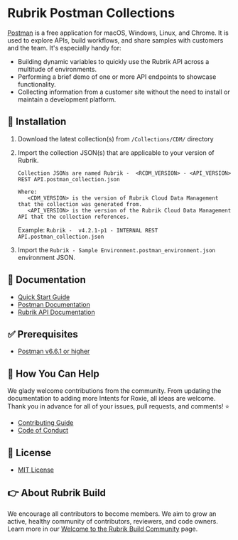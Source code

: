 # Rubrik Postman Collections

[Postman](https://www.getpostman.com/) is a free application for macOS, Windows, Linux, and Chrome. It is used to explore APIs, build workflows, and share samples with customers and the team. It's especially handy for:

* Building dynamic variables to quickly use the Rubrik API across a multitude of environments.
* Performing a brief demo of one or more API endpoints to showcase functionality.
* Collecting information from a customer site without the need to install or maintain a development platform.

## :hammer: Installation

1. Download the latest collection(s) from `/Collections/CDM/` directory

2. Import the collection JSON(s) that are applicable to your version of Rubrik.

   ```text
   Collection JSONs are named Rubrik -  <RCDM_VERSION> - <API_VERSION> REST API.postman_collection.json

   Where:
      <CDM_VERSION> is the version of Rubrik Cloud Data Management that the collection was generated from.
      <API_VERSION> is the version of the Rubrik Cloud Data Management API that the collection references.
   ```

   Example: `Rubrik -  v4.2.1-p1 - INTERNAL REST API.postman_collection.json`

3. Import the `Rubrik - Sample Environment.postman_environment.json` environment JSON.

## :blue_book: Documentation

* [Quick Start Guide](/docs/QUICKSTART.md)
* [Postman Documentation](https://learning.getpostman.com/)
* [Rubrik API Documentation](https://github.com/rubrikinc/api-documentation)

## :white_check_mark: Prerequisites

* [Postman v6.6.1 or higher](https://learning.getpostman.com/docs/postman/launching_postman/installation_and_updates#installing-the-postman-app)

## :muscle: How You Can Help

We glady welcome contributions from the community. From updating the documentation to adding more Intents for Roxie, all ideas are welcome. Thank you in advance for all of your issues, pull requests, and comments! :star:

* [Contributing Guide](CONTRIBUTING.md)
* [Code of Conduct](CODE_OF_CONDUCT.md)

## :pushpin: License

* [MIT License](LICENSE)

## :point_right: About Rubrik Build

We encourage all contributors to become members. We aim to grow an active, healthy community of contributors, reviewers, and code owners. Learn more in our [Welcome to the Rubrik Build Community](https://github.com/rubrikinc/welcome-to-rubrik-build) page.